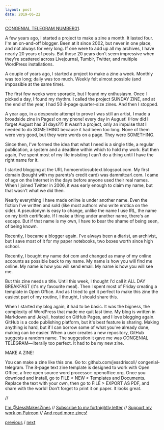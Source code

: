 ```yaml
---
layout: post
date: 2019-06-22
---
```


[CONGENIAL TELEGRAM NUMBER01](https://jessdriscoll.itch.io/congenial-telegram).

A few years ago, I started a project to make a zine a month. It lasted four. I'm an on-and-off blogger. Been at it since 2002, but never in one place, and not always for very long. If one were to add up all my archives, I have nearly 20 years of posts. But those 20 years don't seem impressive when they're scattered across Livejournal, Tumblr, Twitter, and multiple WordPress installations.

A couple of years ago, I started a project to make a zine a week. Monthly was too long; daily was too much. Weekly felt almost possible (and impossible at the same time).

The first few weeks were sporadic, but I found my enthusiasm. Once I picked a day, I found my rhythm. I called the project SUNDAY ZINE, and at the end of the year, I had 50 8-page quarter-size zines. And then I stopped.

A year ago, in a desperate attempt to prove I was still an artist, I made a broadside zine in Pages! on my phone! every day in August! (How did I forget August has 31 days??) It wasn’t a project, only an impulse that I needed to do SOMETHING because it had been too long. None of them were very good, but they were words on a page. They were SOMETHING.

Since then, I've formed the idea that what I need is a single title, a regular publication, a system and a deadline within which to hold my work. But then again, I've spent most of my life insisting I can't do a thing until I have the right name for it. 

I started blogging at the URL homoeroticsubtext.blogspot.com. My first domain (bought with my parents's credit card) was dammitcarl.com. I came of age on the Internet in the days before anyone used their real names. When I joined Twitter in 2006, it was early enough to claim my name, but that wasn't what we did then.

Nearly everything I have made online is under another name. Even the fiction I've written and sold (like most authors who write erotica on the side). A pseudonym is easy to change, unlike the name I use IRL, the name on my birth certificate. If I make a thing under another name, there's an escape. But if that name is my own, I have to bear the shame of being seen, of being known.

Recently, I became a blogger again. I've always been a diarist, an archivist, but I save most of it for my paper notebooks, two boxes worth since high school.

Recently, I bought my name dot com and changed as many of my online accounts as possible back to my name. My name is how you will find me online. My name is how you will send email. My name is how you will see me.

But this zine needs a title. Until this week, I thought I'd call it ALL DAY BREAKFAST (it's my favourite meal). Then I spent most of Friday creating a template in Open Office. And as I tried to get it perfect to make this zine the easiest part of my routine, I thought, I should share this.

When I started my blog again, it had to be basic. It was the bigness, the complexity of WordPress that made me quit last time. My blog is written in Markdown and Jekyll, hosted on GitHub Pages, and I love blogging again. GitHub is a code publishing platform, but it's best feature is sharing. Making anything is hard, but if I can borrow some of what you've already done, making can be easier. When a user creates a new repository, GitHub suggests a random name. The suggestion it gave me was CONGENIAL TELEGRAM—literally too perfect. It had to be my new zine.

MAKE A ZINE!

You can make a zine like this one. Go to: github.com/jessdriscoll/ congenial-telegram. The 8-page text zine template is designed to work with Open Office, a free open source word processor: openoffice.org. Once you download and install, go to FILE > NEW > Templates and Documents. Replace the text with your own, then go to FILE > EXPORT AS PDF, and share with the world! Don’t forget to print it on paper. It looks great.

//

[I'm @JessMakesZines](https://twitter.com/JessMakesZines) // [Subscribe to my fortnightly letter](http://tinyletter.com/jessdriscoll) // [Support my work on Patreon](https://www.patreon.com/jessdriscoll) // [And read more zines!](https://jessdriscoll.itch.io/)

<a href="{{page.previous.url}}">previous</a> / <a href="{{page.next.url}}">next</a>
